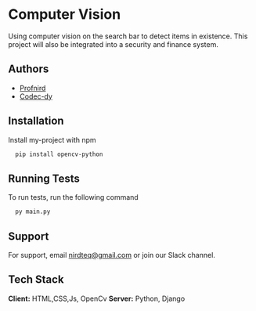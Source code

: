 
# Computer Vision

Using computer vision on the search bar to detect items in existence.
This project will also be integrated into a security and finance system.



## Authors

- [Profnird](https://github.com/Profnird)
- [Codec-dy](https://github.com/Codec-dy)


## Installation

Install my-project with npm

```bash
  pip install opencv-python
```
    
## Running Tests

To run tests, run the following command

```bash
  py main.py
```

## Support

For support, email nirdteq@gmail.com or join our Slack channel.


## Tech Stack

**Client:** HTML,CSS,Js,
OpenCv
**Server:** Python, Django

